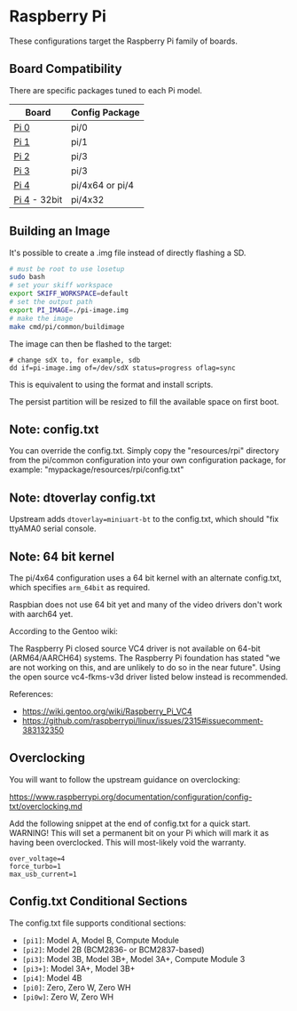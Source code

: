 # Raspberry Pi

These configurations target the Raspberry Pi family of boards.

## Board Compatibility

There are specific packages tuned to each Pi model.

| **Board**       | **Config Package** |
| --------------- | -----------------  |
| [Pi 0]          | pi/0               |
| [Pi 1]          | pi/1               |
| [Pi 2]          | pi/3               |
| [Pi 3]          | pi/3               |
| [Pi 4]          | pi/4x64 or pi/4    |
| [Pi 4] - 32bit  | pi/4x32            |

[Pi 0]: https://www.raspberrypi.org/products/raspberry-pi-zero/
[Pi 1]: https://www.raspberrypi.org/products/raspberry-pi-1-model-b/
[Pi 2]: https://www.raspberrypi.org/products/raspberry-pi-2-model-b/
[Pi 3]: https://www.raspberrypi.org/products/raspberry-pi-3-model-b/
[Pi 4]: https://www.raspberrypi.org/products/raspberry-pi-4-model-b/

## Building an Image

It's possible to create a .img file instead of directly flashing a SD.

```sh
# must be root to use losetup
sudo bash
# set your skiff workspace
export SKIFF_WORKSPACE=default
# set the output path
export PI_IMAGE=./pi-image.img
# make the image
make cmd/pi/common/buildimage
```

The image can then be flashed to the target:

```
# change sdX to, for example, sdb
dd if=pi-image.img of=/dev/sdX status=progress oflag=sync
```

This is equivalent to using the format and install scripts.

The persist partition will be resized to fill the available space on first boot.

## Note: config.txt

You can override the config.txt. Simply copy the "resources/rpi" directory from
the pi/common configuration into your own configuration package, for example:
"mypackage/resources/rpi/config.txt"

## Note: dtoverlay config.txt

Upstream adds `dtoverlay=miniuart-bt` to the config.txt, which should "fix
ttyAMA0 serial console.

## Note: 64 bit kernel

The pi/4x64 configuration uses a 64 bit kernel with an alternate config.txt,
which specifies `arm_64bit` as required.

Raspbian does not use 64 bit yet and many of the video drivers don't work with
aarch64 yet.

According to the Gentoo wiki:

  The Raspberry Pi closed source VC4 driver is not available on 64-bit
  (ARM64/AARCH64) systems. The Raspberry Pi foundation has stated "we are not
  working on this, and are unlikely to do so in the near future". Using the open
  source vc4-fkms-v3d driver listed below instead is recommended.

References:

 - https://wiki.gentoo.org/wiki/Raspberry_Pi_VC4
 - https://github.com/raspberrypi/linux/issues/2315#issuecomment-383132350

## Overclocking

You will want to follow the upstream guidance on overclocking: 

https://www.raspberrypi.org/documentation/configuration/config-txt/overclocking.md

Add the following snippet at the end of config.txt for a quick start. WARNING!
This will set a permanent bit on your Pi which will mark it as having been
overclocked. This will most-likely void the warranty.

```
over_voltage=4
force_turbo=1
max_usb_current=1
```


## Config.txt Conditional Sections

The config.txt file supports conditional sections:

 - `[pi1]`:	Model A, Model B, Compute Module
 - `[pi2]`:	Model 2B (BCM2836- or BCM2837-based)
 - `[pi3]`:	Model 3B, Model 3B+, Model 3A+, Compute Module 3
 - `[pi3+]`:	Model 3A+, Model 3B+
 - `[pi4]`:	Model 4B
 - `[pi0]`:	Zero, Zero W, Zero WH
 - `[pi0w]`:	Zero W, Zero WH


